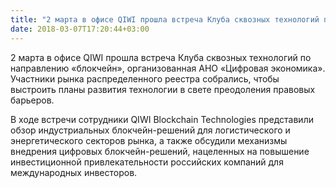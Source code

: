 ```yaml
---
title: "2 марта в офисе QIWI прошла встреча Клуба сквозных технологий по направлению «блокчейн», организованная АНО «Цифровая экономика»"
date: 2018-03-07T17:20:44+03:00
---
```


2 марта в офисе QIWI прошла встреча Клуба сквозных технологий по направлению «блокчейн», организованная АНО «Цифровая экономика». Участники рынка распределенного реестра собрались, чтобы выстроить планы развития технологии в свете преодоления правовых барьеров. 

В ходе встречи сотрудники QIWI Blockchain Technologies представили обзор индустриальных блокчейн-решений для логистического и энергетического секторов рынка, а также обсудили механизмы внедрения цифровых блокчейн-решений, нацеленных на повышение инвестиционной привлекательности российских компаний для международных инвесторов.
